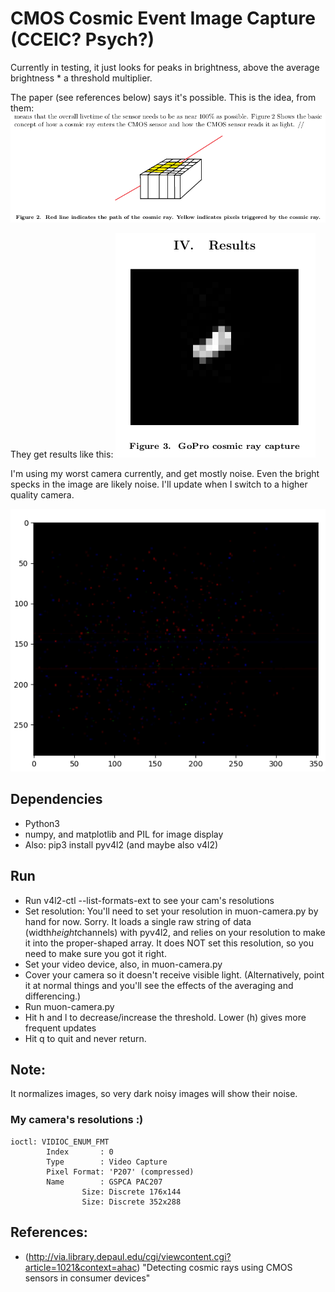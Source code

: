 # CMOS Cosmic Event Image Capture (CCEIC? Psych?)

Currently in testing, it just looks for peaks in brightness, above the average brightness * a threshold multiplier.

The paper (see references below) says it's possible. This is the idea, from them:
![CMOS cosmic event diagram](imgref/pdf-diag.png)

They get results like this:
![CMOS cosmic event result](imgref/pdf-result.png)

I'm using my worst camera currently, and get mostly noise. Even the bright specks in the image are likely noise.  I'll update when I switch to a higher quality camera.

![CMOS noise, with maybe-special dots](imgref/local-result.png)

## Dependencies
- Python3
- numpy, and matplotlib and PIL for image display
- Also: pip3 install pyv4l2 (and maybe also v4l2)

## Run
- Run v4l2-ctl --list-formats-ext to see your cam's resolutions
- Set resolution: You'll need to set your resolution in muon-camera.py by hand for now. Sorry. It loads a single raw string of data (width*height*channels) with pyv4l2, and relies on your resolution to make it into the proper-shaped array. It does NOT set this resolution, so you need to make sure you got it right.
- Set your video device, also, in muon-camera.py
- Cover your camera so it doesn't receive visible light. (Alternatively, point it at normal things and you'll see the effects of the averaging and differencing.)
- Run muon-camera.py
- Hit h and l to decrease/increase the threshold. Lower (h) gives more frequent updates
- Hit q to quit and never return.

## Note:
It normalizes images, so very dark noisy images will show their noise.

### My camera's resolutions :)
```$ v4l2-ctl --list-formats-ext
ioctl: VIDIOC_ENUM_FMT
        Index       : 0
        Type        : Video Capture
        Pixel Format: 'P207' (compressed)
        Name        : GSPCA PAC207
                Size: Discrete 176x144
                Size: Discrete 352x288
```

## References:
- (http://via.library.depaul.edu/cgi/viewcontent.cgi?article=1021&context=ahac) "Detecting cosmic rays using CMOS sensors in consumer devices"

